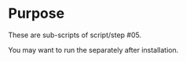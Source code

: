 # Purpose

These are sub-scripts of script/step #05.

You may want to run the separately after installation.